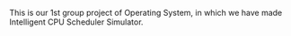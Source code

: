 This is our 1st group project of Operating System, in which we have made Intelligent CPU Scheduler Simulator.
